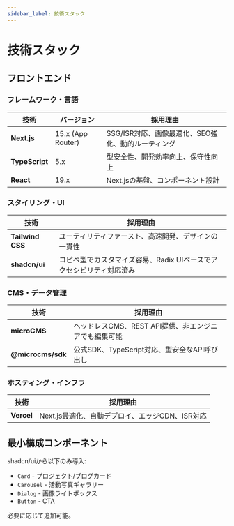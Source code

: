 ```yaml
---
sidebar_label: 技術スタック
---
```


# 技術スタック

## フロントエンド

### フレームワーク・言語
| 技術 | バージョン | 採用理由 |
|------|-----------|----------|
| **Next.js** | 15.x (App Router) | SSG/ISR対応、画像最適化、SEO強化、動的ルーティング |
| **TypeScript** | 5.x | 型安全性、開発効率向上、保守性向上 |
| **React** | 19.x | Next.jsの基盤、コンポーネント設計 |

### スタイリング・UI
| 技術 | 採用理由 |
|------|----------|
| **Tailwind CSS** | ユーティリティファースト、高速開発、デザインの一貫性 |
| **shadcn/ui** | コピペ型でカスタマイズ容易、Radix UIベースでアクセシビリティ対応済み |

### CMS・データ管理
| 技術 | 採用理由 |
|------|----------|
| **microCMS** | ヘッドレスCMS、REST API提供、非エンジニアでも編集可能 |
| **@microcms/sdk** | 公式SDK、TypeScript対応、型安全なAPI呼び出し |

### ホスティング・インフラ
| 技術 | 採用理由 |
|------|----------|
| **Vercel** | Next.js最適化、自動デプロイ、エッジCDN、ISR対応 |

## 最小構成コンポーネント

shadcn/uiから以下のみ導入:
- `Card` - プロジェクト/ブログカード
- `Carousel` - 活動写真ギャラリー
- `Dialog` - 画像ライトボックス
- `Button` - CTA

必要に応じて追加可能。
